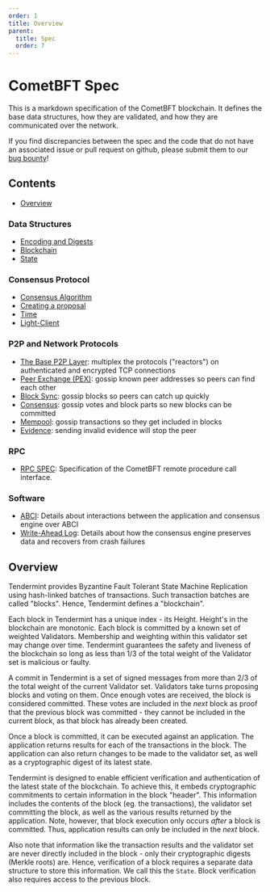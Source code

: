 ```yaml
---
order: 1
title: Overview
parent:
  title: Spec
  order: 7
---
```


# CometBFT Spec

This is a markdown specification of the CometBFT blockchain.
It defines the base data structures, how they are validated,
and how they are communicated over the network.

If you find discrepancies between the spec and the code that
do not have an associated issue or pull request on github,
please submit them to our [bug bounty](https://tendermint.com/security)!

## Contents

- [Overview](#overview)

### Data Structures

- [Encoding and Digests](./core/encoding.md)
- [Blockchain](./core/data_structures.md)
- [State](./core/state.md)

### Consensus Protocol

- [Consensus Algorithm](./consensus/consensus.md)
- [Creating a proposal](./consensus/creating-proposal.md)
- [Time](./consensus/bft-time.md)
- [Light-Client](./consensus/light-client/README.md)

### P2P and Network Protocols

- [The Base P2P Layer](./p2p/node.md): multiplex the protocols ("reactors") on authenticated and encrypted TCP connections
- [Peer Exchange (PEX)](./p2p/messages/pex.md): gossip known peer addresses so peers can find each other
- [Block Sync](./p2p/messages/block-sync.md): gossip blocks so peers can catch up quickly
- [Consensus](./p2p/messages/consensus.md): gossip votes and block parts so new blocks can be committed
- [Mempool](./p2p/messages/mempool.md): gossip transactions so they get included in blocks
- [Evidence](./p2p/messages/evidence.md): sending invalid evidence will stop the peer

### RPC

- [RPC SPEC](./rpc/README.md): Specification of the CometBFT remote procedure call interface.

### Software

- [ABCI](./abci/README.md): Details about interactions between the
  application and consensus engine over ABCI
- [Write-Ahead Log](./consensus/wal.md): Details about how the consensus
  engine preserves data and recovers from crash failures

## Overview

Tendermint provides Byzantine Fault Tolerant State Machine Replication using
hash-linked batches of transactions. Such transaction batches are called "blocks".
Hence, Tendermint defines a "blockchain".

Each block in Tendermint has a unique index - its Height.
Height's in the blockchain are monotonic.
Each block is committed by a known set of weighted Validators.
Membership and weighting within this validator set may change over time.
Tendermint guarantees the safety and liveness of the blockchain
so long as less than 1/3 of the total weight of the Validator set
is malicious or faulty.

A commit in Tendermint is a set of signed messages from more than 2/3 of
the total weight of the current Validator set. Validators take turns proposing
blocks and voting on them. Once enough votes are received, the block is considered
committed. These votes are included in the _next_ block as proof that the previous block
was committed - they cannot be included in the current block, as that block has already been
created.

Once a block is committed, it can be executed against an application.
The application returns results for each of the transactions in the block.
The application can also return changes to be made to the validator set,
as well as a cryptographic digest of its latest state.

Tendermint is designed to enable efficient verification and authentication
of the latest state of the blockchain. To achieve this, it embeds
cryptographic commitments to certain information in the block "header".
This information includes the contents of the block (eg. the transactions),
the validator set committing the block, as well as the various results returned by the application.
Note, however, that block execution only occurs _after_ a block is committed.
Thus, application results can only be included in the _next_ block.

Also note that information like the transaction results and the validator set are never
directly included in the block - only their cryptographic digests (Merkle roots) are.
Hence, verification of a block requires a separate data structure to store this information.
We call this the `State`. Block verification also requires access to the previous block.
